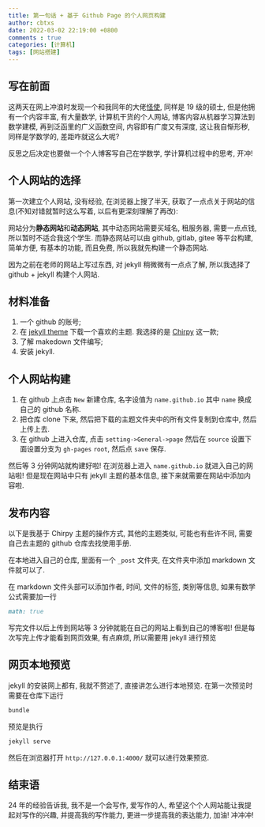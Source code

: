 ```yaml
---
title: 第一句话 + 基于 Github Page 的个人网页构建
author: cbtxs
date: 2022-03-02 22:19:00 +0800
comments : true
categories: [计算机]
tags: [网站搭建]
---
```


## **写在前面**
这两天在网上冲浪时发现一个和我同年的大佬[怪使](https://www.ownsyou.cn/), 
同样是 19 级的硕士, 但是他拥有一个内容丰富, 有大量数学, 计算机干货的个人网站, 
博客内容从机器学习算法到数学建模, 再到泛函里的广义函数空间, 
内容即有广度又有深度, 这让我自惭形秽,
同样是学数学的, 差距咋就这么大呢?

反思之后决定也要做一个个人博客写自己在学数学, 学计算机过程中的思考, 开冲!

## **个人网站的选择**
第一次建立个人网站, 没有经验, 在浏览器上搜了半天,
获取了一点点关于网站的信息(不知对错就暂时这么写着, 以后有更深刻理解了再改):

网站分为**静态网站**和**动态网站**, 其中动态网站需要买域名, 租服务器, 
需要一点点钱, 所以暂时不适合我这个学生. 而静态网站可以由 github, gitlab,
gitee 等平台构建, 简单方便, 有基本的功能, 而且免费, 所以我就先构建一个静态网站. 

因为之前在老师的网站上写过东西, 对 jekyll 稍微微有一点点了解, 
所以我选择了 github + jekyll 构建个人网站.

## **材料准备**
1. 一个 github 的账号;
2. 在 [jekyll theme](http://jekyllthemes.org/) 下载一个喜欢的主题. 我选择的是
   [Chirpy](http://jekyllthemes.org/themes/jekyll-theme-chirpy/) 这一款;
3. 了解 makedown 文件编写;
4. 安装 jekyll.

## **个人网站构建**
1. 在 github 上点击 `New` 新建仓库, 名字设值为 `name.github.io` 其中 `name`
   换成自己的 github 名称.
2. 把仓库 clone 下来, 然后把下载的主题文件夹中的所有文件复制到仓库中,
   然后上传上去.
3. 在 github 上进入仓库, 点击 `setting->General->page` 然后在 `source`
   设置下面设置分支为 `gh-pages` `root`, 然后点 `save` 保存.

然后等 3 分钟网站就构建好啦! 在浏览器上进入 `name.github.io`
就进入自己的网站啦! 但是现在网站中只有 jekyll 主题的基本信息,
接下来就需要在网站中添加内容啦.

## **发布内容**
以下是我基于 Chirpy 主题的操作方式, 其他的主题类似, 可能也有些许不同,
需要自己去主题的 github 仓库去找使用手册. 

在本地进入自己的仓库, 里面有一个 `_post` 文件夹, 在文件夹中添加 markdown
文件就可以了. 

在 markdown 文件头部可以添加作者, 时间, 文件的标签, 类别等信息,
如果有数学公式需要加一行
```markdown
math: true
```
写完文件以后上传到网站等 3 分钟就能在自己的网站上看到自己的博客啦!
但是每次写完上传才能看到网页效果, 有点麻烦, 所以需要用 jekyll 进行预览

## **网页本地预览**
jekyll 的安装网上都有, 我就不赘述了, 直接讲怎么进行本地预览.
在第一次预览时需要在仓库下运行
```bash
bundle
```

预览是执行
```bash
jekyll serve
```
然后在浏览器打开 `http://127.0.0.1:4000/` 就可以进行效果预览.

## **结束语**
24 年的经验告诉我, 我不是一个会写作, 爱写作的人,
希望这个个人网站能让我提起对写作的兴趣, 并提高我的写作能力,
更进一步提高我的表达能力, 加油! 冲冲冲!




